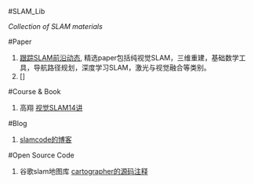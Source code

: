 #SLAM_Lib

*Collection of SLAM materials*



#Paper
1. [跟踪SLAM前沿动态](https://github.com/YiChenCityU/Recent_SLAM_Research), 精选paper包括纯视觉SLAM，三维重建，基础数学工具，导航路径规划，深度学习SLAM，激光与视觉融合等类别。
2. [] 


#Course & Book
1. 高翔 [视觉SLAM14讲](https://github.com/gaoxiang12/slambook2)

#Blog

1. [slamcode的博客](https://blog.csdn.net/learnmoreonce)

#Open Source Code

1. 谷歌slam地图库 [cartographer的源码注释](https://github.com/slam-code/cartographer)
